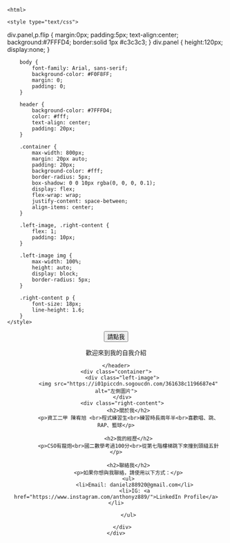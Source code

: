 
<html lang="en">
   
    <html>
<head>
    <meta charset="UTF-8">
    <meta name="viewport" content="width=device-width, initial-scale=1.0">
   <script src="/jquery/jquery-1.11.1.min.js"></script>
    <script>
$(document).ready(function(){
  $("button").click(function(){
    $("#div").fadeIn(3000);
  });
});
</script>
        
    <style type="text/css"> 
div.panel,p.flip
{
margin:0px;
padding:5px;
text-align:center;
background:#7FFFD4;
border:solid 1px #c3c3c3;
}
div.panel
{
height:120px;
display:none;
}

       
    
   
        body {
            font-family: Arial, sans-serif;
            background-color: #F0F8FF;
            margin: 0;
            padding: 0;
        }

        header {
            background-color: #7FFFD4;
            color: #fff;
            text-align: center;
            padding: 20px;
        }

        .container {
            max-width: 800px;
            margin: 20px auto;
            padding: 20px;
            background-color: #fff;
            border-radius: 5px;
            box-shadow: 0 0 10px rgba(0, 0, 0, 0.1);
            display: flex;
            flex-wrap: wrap;
            justify-content: space-between;
            align-items: center;
        }

        .left-image, .right-content {
            flex: 1;
            padding: 10px;
        }

        .left-image img {
            max-width: 100%;
            height: auto;
            display: block;
            border-radius: 5px;
        }

        .right-content p {
            font-size: 18px;
            line-height: 1.6;
        }
    </style>

</head>
<body>
    <header>         



 
<button>請點我</button>
<div id="div1" style=<p>歡迎來到我的自我介紹</p></div>

 
    </header>
    <div class="container">
        <div class="left-image">
            <img src="https://i01piccdn.sogoucdn.com/361638c1196687e4" alt="左側圖片">
        </div>
        <div class="right-content">
            <h2>關於我</h2>
            <p>資工二甲 陳宥旭 <br>程式練習生<br>練習時長兩年半<br>喜歡唱、跳、RAP、籃球</p>

            <h2>我的經歷</h2>
            <p>CSO有龍炮<br>國二數學考過100分<br>從第七階樓梯跳下來撞到頭縫五針</p>

            <h2>聯絡我</h2>
            <p>如果你想與我聯絡，請使用以下方式：</p>
            <ul>
                <li>Email: danielz88920@gmail.com</li>
                <li>IG: <a href="https://www.instagram.com/anthonyz889/">LinkedIn Profile</a></li>
                
            </ul>
              
        </div>
    </div>
</body>
</html>
